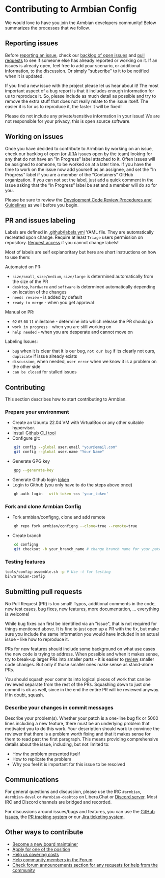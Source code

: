 # Contributing to Armbian Config

We would love to have you join the Armbian developers community! Below summarizes the processes that we follow.

## Reporting issues

Before [reporting an issue](https://github.com/armbian/configng/issues/new/choose), check our [backlog of open issues](https://github.com/armbian/configng/issues) and [pull requests](https://github.com/armbian/configng/pulls) to see if someone else has already reported or working on it. If an issues is already open, feel free to add your scenario, or additional information, to the discussion. Or simply "subscribe" to it to be notified when it is updated.

If you find a new issue with the project please let us hear about it! The most important aspect of a bug report is that it includes enough information for us to reproduce it. So, please include as much detail as possible and try to remove the extra stuff that does not really relate to the issue itself. The easier it is for us to reproduce it, the faster it will be fixed!

Please do not include any private/sensitive information in your issue! We are not responsible for your privacy, this is open source software.

## Working on issues

Once you have decided to contribute to Armbian by working on an issue, check our backlog of open (or [JIRA](https://armbian.atlassian.net/jira/dashboards/10000) issues open by the team) looking for any that do not have an "In Progress" label attached to it. Often issues will be assigned to someone, to be worked on at a later time. If you have the time to work on the issue now add yourself as an assignee, and set the "In Progress" label if you are a member of the “Containers” GitHub organization. If you can not set the label, just add a quick comment in the issue asking that the “In Progress” label be set and a member will do so for you.

Please be sure to review the [Development Code Review Procedures and Guidelines](https://docs.armbian.com/Development-Code_Review_Procedures_and_Guidelines/) as well before you begin.

## PR and issues labeling

Labels are defined in [.github/labels.yml](.github/labels.yml) YAML file. They are automatically recreated upon change. Require at least `Triage` users permission on repository. [Request access](https://github.com/armbian/configng#contact) if you cannot change labels!

Most of labels are self explanoritary but here are short instructions on how to use them:

Automated on PR:
- `size/small`, `size/medium`, `size/large` is determined automatically from the size of the PR
- `desktop`, `hardware` and `software` is determined automatically depending on location of the changes
- `needs review` - is added by default
- `ready to merge` - when you get approval

Manual on PR:
- `02` `05` `08` `11` milestone - determine into which release the PR should go
- `work in progress` - when you are still working on
- `help needed` - when you are desperate and cannot move on

Labeling Issues:
- `bug` when it is clear that it is our bug, `not our bug` if its clearly not ours, `duplicate` if issue already exists
- `discussion`, when needed, `user error` when we know it is a problem on the other side
- `can be closed` for stalled issues

## Contributing

This section describes how to start contributing to Armbian.

### Prepare your environment

* Create an Ubuntu 22.04 VM with VirtualBox or any other suitable hypervisor. 
* Install [Github CLI tool](https://github.com/cli/cli/blob/trunk/docs/install_linux.md)
* Configure git:

```bash
    git config --global user.email "your@email.com"
    git config --global user.name "Your Name"
```

* Generate GPG key

```bash
    gpg --generate-key
```

* Generate Github login [token](https://docs.github.com/en/free-pro-team@latest/github/authenticating-to-github/creating-a-personal-access-token)
* Login to Github (you only have to do the steps above once)

```bash
    gh auth login --with-token <<< 'your_token'
```

### Fork and clone Armbian Config

* Fork armbian/configng, clone and add remote

```bash
    gh repo fork armbian/configng --clone=true --remote=true
```

* Create branch

```bash
    cd configng
    git checkout -b your_branch_name # change branch name for your patch
```

### Testing features

```bash
tools/config-assemble.sh -p # Use -t for testing
bin/armbian-config
```

## Submitting pull requests

No Pull Request (PR) is too small! Typos, additional comments in the code, new test cases, bug fixes, new features, more documentation, ... everything is welcome!

While bug fixes can first be identified via an "issue", that is not required for things mentioned above. It is fine to just open up a PR with the fix, but make sure you include the same information you would have included in an actual issue - like how to reproduce it.

PRs for new features should include some background on what use cases the new code is trying to address. When possible and when it makes sense, try to break-up larger PRs into smaller parts - it is easier to [review](https://github.com/armbian/configng/pulls?q=is%3Apr+is%3Aopen+review%3Arequired+label%3A%22Ready+%3Aarrow_right%3A%22) smaller code changes. But only if those smaller ones make sense as stand-alone PRs.

You should squash your commits into logical pieces of work that can be reviewed separate from the rest of the PRs. Squashing down to just one commit is ok as well, since in the end the entire PR will be reviewed anyway. If in doubt, squash.

### Describe your changes in commit messages

Describe your problem(s). Whether your patch is a one-line bug fix or 5000 lines including a new feature, there must be an underlying problem that motivated you to do this work. Your description should work to convince the reviewer that there is a problem worth fixing and that it makes sense for them to read past the first paragraph. This means providing comprehensive details about the issue, including, but not limited to: 

* How the problem presented itself
* How to replicate the problem
* Why you feel it is important for this issue to be resolved

## Communications

For general questions and discussion, please use the IRC `#armbian`, `#armbian-devel` or `#armbian-desktop` on Libera.Chat or [Discord server](http://discord.armbian.com). Most IRC and Discord channels are bridged and recorded.

For discussions around issues/bugs and features, you can use the [GitHub issues](https://github.com/armbian/configng/issues), the [PR tracking system](https://github.com/armbian/configng/pulls) or our [Jira ticketing system](https://armbian.atlassian.net/jira/software/c/projects/AR/issues/?filter=allissues).

## Other ways to contribute

* [Become a new board maintainer](https://docs.armbian.com/Board_Maintainers_Procedures_and_Guidelines/)
* [Apply for one of the position](https://forum.armbian.com/staffapplications/)
* [Help us covering costs](https://forum.armbian.com/subscriptions/)
* [Help community members in the Forum](https://forum.armbian.com/)
* [Check forum announcements section for any requests for help from the community](https://forum.armbian.com/forum/37-announcements/)
